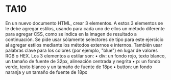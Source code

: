 # TA10
En un nuevo documento HTML, crear 3 elementos. A estos 3 elementos se le debe agregar estilos, usando para cada uno de ellos un método diferente para agregar CSS, como se indica en la imagen de resultado a continuación.
Se pide usar sólamente selectores de tipo para este ejercicio al agregar estilos mediante los métodos externos e internos. También usar palabras clave para los colores (por ejemplo, "blue") en lugar de valores RGB o HEX.
 Los 3 elementos a estilar son:
•	div: un fondo rojo, texto blanco, un tamaño de fuente de 32px, alineación centrada y negrita
•	p: un fondo verde, texto blanco y un tamaño de fuente de 18px
•	button: un fondo naranja y un tamaño de fuente de 18px
